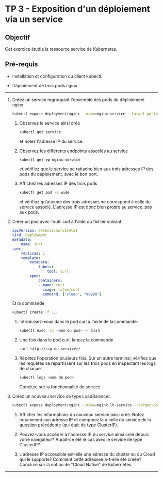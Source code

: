 # TP 3 - Exposition d'un déploiement via un service

## Objectif

Cet exercice étudie la ressource service de Kubernetes.

## Pré-requis

- Installation et configuration du client kubectl.

- Déploiement de trois pods nginx.

***

1. Créez un service regroupant l'ensemble des pods du déploiement nginx.

   ```bash
   kubectl expose deployment/nginx --name=nginx-service --target-port=80 --port=80
   ```

    1. Observez le service ainsi créé

       ```bash
       kubectl get service
       ```

       et notez l'adresse IP du service.

    1. Observez les différents endpoints associés au service

        ```bash
        kubectl get ep nginx-service
        ```

        et vérifiez que le service se rattache bien aux trois adresses IP des pods du déploiement, avec le bon port.

    1. Affichez les adresses IP des trois pods

        ```bash
        kubectl get pod -o wide
        ```

        et vérifiez qu'aucune des trois adresses ne correspond à celle du service associé. L'adresse IP est donc bien propre au service, pas aux pods.

1. Créer un pod avec l'outil curl à l'aide du fichier suivant

    ```yaml
    apiVersion: extensions/v1beta1
    kind: Deployment
    metadata:
        name: curl
    spec:
        replicas: 1
        template:
            metadata:
                labels:
                    tool: curl
            spec:
                containers:
                - name: curl
                  image: tutum/curl
                  command: ["sleep", "99999"]
    ```

    Et la commande

    ```bash
    kubectl create -f ...
    ```

    1. Introduisez-vous dans le pod curl à l'aide de la commande:

        ```bash
        kubectl exec -it <nom du pod> -- bash
        ```

    1. Une fois dans le pod curl, lancez la commande

        ```bash
        curl http://<ip du service>/
        ```

    1. Répétez l'opération plusieurs fois. Sur un autre terminal, vérifiez que les requêtes se répartissent sur les trois pods en inspectant les logs de chaque

        ```bash
        kubectl logs <nom du pod>
        ```

        Conclure sur la fonctionnalité du service.

1. Créez un nouveau service de type LoadBalancer.

   ```bash
   kubectl expose deployment/nginx --name=nginx-lb-service --target-port=80 --port=80 --type=LoadBalancer
   ```

    1. Afficher les informations du nouveau service ainsi créé. Notez notamment son adresse IP et comparez la à celle du service de la question précédente (qui était de type ClusterIP).

    1. Pouvez-vous accéder à l'adresse IP du service ainsi créé depuis votre navigateur? Aurait-ce été le cas avec le service de type ClusterIP?

    1. L'adresse IP accessible est-elle une adresse du cluster ou du Cloud qui le supporte? Comment cette adressee a-t-elle été créée? Conclure sur la notion de "Cloud Native" de Kubernetes.

***
